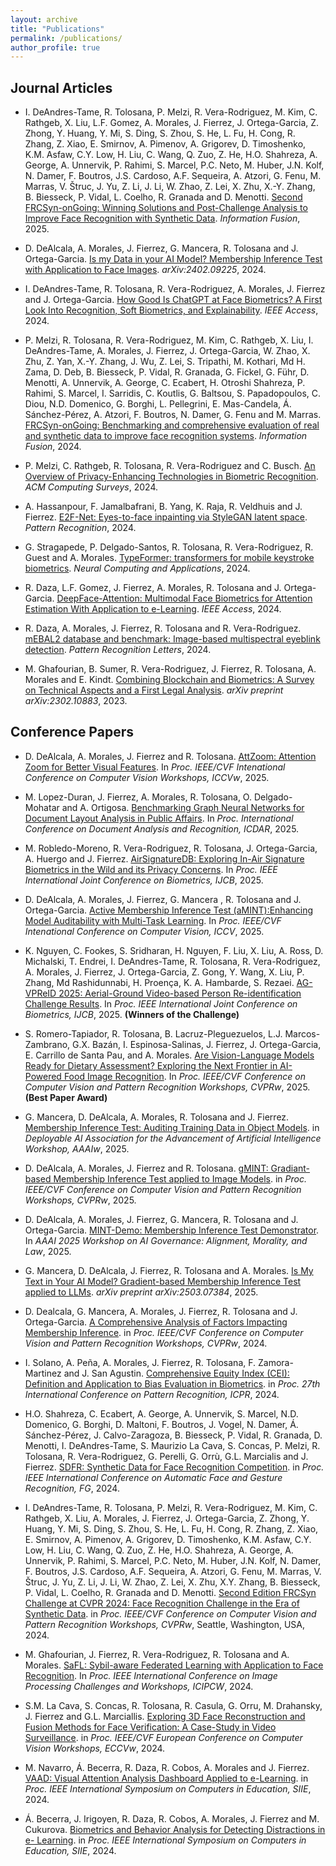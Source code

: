 ```yaml
---
layout: archive
title: "Publications"
permalink: /publications/
author_profile: true
---
```


Journal Articles
-----

- I. DeAndres-Tame, R. Tolosana, P. Melzi, R. Vera-Rodriguez, M. Kim, C. Rathgeb, X. Liu, L.F. Gomez, A. Morales, J. Fierrez, J. Ortega-Garcia, Z. Zhong, Y. Huang, Y. Mi, S. Ding, S. Zhou, S. He, L. Fu, H. Cong, R. Zhang, Z. Xiao, E. Smirnov, A. Pimenov, A. Grigorev, D. Timoshenko, K.M. Asfaw, C.Y. Low, H. Liu, C. Wang, Q. Zuo, Z. He, H.O. Shahreza, A. George, A. Unnervik, P. Rahimi, S. Marcel, P.C. Neto, M. Huber, J.N. Kolf, N. Damer, F. Boutros, J.S. Cardoso, A.F. Sequeira, A. Atzori, G. Fenu, M. Marras, V. Štruc, J. Yu, Z. Li, J. Li, W. Zhao, Z. Lei, X. Zhu, X.-Y. Zhang, B. Biesseck, P. Vidal, L. Coelho, R. Granada and D. Menotti. <a href="https://doi.org/10.1016/j.inffus.2025.103099" target="_blank">Second FRCSyn-onGoing: Winning Solutions and Post-Challenge Analysis to Improve Face Recognition with Synthetic Data</a>. *Information Fusion*, 2025.

- D. DeAlcala, A. Morales, J. Fierrez, G. Mancera, R. Tolosana and J. Ortega-Garcia. <a href="https://arxiv.org/abs/2402.09225" target="_blank">Is my Data in your AI Model? Membership Inference Test with Application to Face Images</a>. *arXiv:2402.09225*, 2024.

- I. DeAndres-Tame, R. Tolosana, R. Vera-Rodriguez, A. Morales, J. Fierrez and J. Ortega-Garcia. <a href="https://ieeexplore.ieee.org/abstract/document/10445251" target="_blank">How Good Is ChatGPT at Face Biometrics? A First Look Into Recognition, Soft Biometrics, and Explainability</a>. *IEEE Access*, 2024.

- P. Melzi, R. Tolosana, R. Vera-Rodriguez, M. Kim, C. Rathgeb, X. Liu, I. DeAndres-Tame, A. Morales, J. Fierrez, J. Ortega-Garcia, W. Zhao, X. Zhu, Z. Yan, X.-Y. Zhang, J. Wu, Z. Lei, S. Tripathi, M. Kothari, Md H. Zama, D. Deb, B. Biesseck, P. Vidal, R. Granada, G. Fickel, G. Führ, D. Menotti, A. Unnervik, A. George, C. Ecabert, H. Otroshi Shahreza, P. Rahimi, S. Marcel, I. Sarridis, C. Koutlis, G. Baltsou, S. Papadopoulos, C. Diou, N.D. Domenico, G. Borghi, L. Pellegrini, E. Mas-Candela, Á. Sánchez-Pérez, A. Atzori, F. Boutros, N. Damer, G. Fenu and M. Marras. <a href="https://www.sciencedirect.com/science/article/pii/S1566253524001003" target="_blank">FRCSyn-onGoing: Benchmarking and comprehensive evaluation of real and synthetic data to improve face recognition systems</a>. *Information Fusion*, 2024.

- P. Melzi, C. Rathgeb, R. Tolosana, R. Vera-Rodriguez and C. Busch. <a href="https://dl.acm.org/doi/full/10.1145/3664596" target="_blank">An Overview of Privacy-Enhancing Technologies in Biometric Recognition</a>. *ACM Computing Surveys*, 2024.

- A. Hassanpour, F. Jamalbafrani, B. Yang, K. Raja, R. Veldhuis and J. Fierrez. <a href="https://www.sciencedirect.com/science/article/pii/S0031320324001936" target="_blank">E2F-Net: Eyes-to-face inpainting via StyleGAN latent space</a>. *Pattern Recognition*, 2024.

- G. Stragapede, P. Delgado-Santos, R. Tolosana, R. Vera-Rodriguez, R. Guest and A. Morales. <a href="https://link.springer.com/article/10.1007/s00521-024-10140-2" target="_blank">TypeFormer: transformers for mobile keystroke biometrics</a>. *Neural Computing and Applications*, 2024.

- R. Daza, L.F. Gomez, J. Fierrez, A. Morales, R. Tolosana and J. Ortega-Garcia. <a href="https://ieeexplore.ieee.org/document/10633208" target="_blank">DeepFace-Attention: Multimodal Face Biometrics for Attention Estimation With Application to e-Learning</a>. *IEEE Access*, 2024.

- R. Daza, A. Morales, J. Fierrez, R. Tolosana and R. Vera-Rodriguez. <a href="https://www.sciencedirect.com/science/article/pii/S0167865524001120" target="_blank">mEBAL2 database and benchmark: Image-based multispectral eyeblink detection</a>. *Pattern Recognition Letters*, 2024.

- M. Ghafourian, B. Sumer, R. Vera-Rodriguez, J. Fierrez, R. Tolosana, A. Morales and E. Kindt. <a href="https://arxiv.org/abs/2302.10883" target="_blank">Combining Blockchain and Biometrics: A Survey on Technical Aspects and a First Legal Analysis</a>. *arXiv preprint arXiv:2302.10883*, 2023.

Conference Papers
-----

- D. DeAlcala, A. Morales, J. Fierrez and R. Tolosana. <a href="https://arxiv.org/abs/2508.03625">AttZoom: Attention Zoom for Better Visual Features</a>. In *Proc. IEEE/CVF Intenational Conference on Computer Vision Workshops, ICCVw*, 2025.

- M. Lopez-Duran, J. Fierrez, A. Morales, R. Tolosana, O. Delgado-Mohatar and A. Ortigosa. <a href="https://arxiv.org/pdf/2505.14699?">Benchmarking Graph Neural Networks for
Document Layout Analysis in Public Affairs</a>. In *Proc. International Conference on Document Analysis and Recognition, ICDAR*, 2025.

- M. Robledo-Moreno, R. Vera-Rodriguez, R. Tolosana, J. Ortega-Garcia, A. Huergo and J. Fierrez. <a href="https://arxiv.org/pdf/2508.08502">AirSignatureDB: Exploring In-Air Signature Biometrics in the Wild and its Privacy Concerns</a>. In *Proc. IEEE International Joint Conference on Biometrics, IJCB*, 2025.

- D. DeAlcala, A. Morales, J. Fierrez, G. Mancera , R. Tolosana and J. Ortega-Garcia. <a href="">Active Membership Inference Test (aMINT):Enhancing Model Auditability with Multi-Task Learning</a>. In *Proc. IEEE/CVF Intenational Conference on Computer Vision, ICCV*, 2025.

- K. Nguyen, C. Fookes, S. Sridharan, H. Nguyen, F. Liu, X. Liu, A. Ross, D. Michalski, T. Endrei, I. DeAndres-Tame, R. Tolosana, R. Vera-Rodriguez, A. Morales, J. Fierrez, J. Ortega-Garcia, Z. Gong, Y. Wang, X. Liu, P. Zhang, Md Rashidunnabi, H. Proença, K. A. Hambarde, S. Rezaei. <a href="https://arxiv.org/pdf/2506.22843">AG-VPReID 2025: Aerial-Ground Video-based Person Re-identification Challenge Results</a>. In *Proc. IEEE International Joint Conference on Biometrics, IJCB*, 2025. **(Winners of the Challenge)**

- S. Romero-Tapiador, R. Tolosana, B. Lacruz-Pleguezuelos, L.J. Marcos-Zambrano, G.X. Bazán, I. Espinosa-Salinas, J. Fierrez, J. Ortega-Garcia, E. Carrillo de Santa Pau, and A. Morales. <a href="https://openaccess.thecvf.com/content/CVPR2025W/MTF/html/Romero-Tapiador_Are_Vision-Language_Models_Ready_for_Dietary_Assessment_Exploring_the_Next_CVPRW_2025_paper.html">Are Vision-Language Models Ready for Dietary Assessment? Exploring the Next Frontier in AI-Powered Food Image Recognition</a>. In *Proc. IEEE/CVF Conference on Computer Vision and Pattern Recognition Workshops, CVPRw*, 2025. **(Best Paper Award)**

- G. Mancera, D. DeAlcala, A. Morales, R. Tolosana and J. Fierrez. <a href="">Membership Inference Test: Auditing Training Data in Object Models</a>. in *Deployable AI Association for the Advancement of Artificial Intelligence Workshop, AAAIw*, 2025.

- D. DeAlcala, A. Morales, J. Fierrez and R. Tolosana. <a href="https://openaccess.thecvf.com/content/CVPR2025W/XAI4CV/html/DeAlcala_gMINT_Gradiant-based_Membership_Inference_Test_applied_to_Image_Models._CVPRW_2025_paper.html">gMINT: Gradiant-based Membership Inference Test applied to Image Models</a>. in *Proc. IEEE/CVF Conference on Computer Vision and Pattern Recognition Workshops, CVPRw*, 2025.

- D. DeAlcala, A. Morales, J. Fierrez, G. Mancera, R. Tolosana and J. Ortega-Garcia. <a href="https://aigovernance.github.io/" target="_blank">MINT-Demo: Membership Inference Test Demonstrator</a>. In *AAAI 2025 Workshop on AI Governance: Alignment, Morality, and Law*, 2025.

- G. Mancera, D. DeAlcala, J. Fierrez, R. Tolosana and A. Morales. <a href="https://arxiv.org/abs/2503.07384" target="_blank">Is My Text in Your AI Model? Gradient-based Membership Inference Test applied to LLMs</a>. *arXiv preprint arXiv:2503.07384*, 2025.

- D. Dealcala, G. Mancera, A. Morales, J. Fierrez, R. Tolosana and J. Ortega-Garcia. <a href="https://ieeexplore.ieee.org/document/10678207" target="_blank">A Comprehensive Analysis of Factors Impacting Membership Inference</a>. in *Proc. IEEE/CVF Conference on Computer Vision and Pattern Recognition Workshops, CVPRw*, 2024.

- I. Solano, A. Peña, A. Morales, J. Fierrez, R. Tolosana, F. Zamora-Martinez and J. San Agustin. <a href="https://dl.acm.org/doi/10.1007/978-3-031-78341-8_8" target="_blank">Comprehensive Equity Index (CEI): Definition and Application to Bias Evaluation in Biometrics</a>. in *Proc. 27th International Conference on Pattern Recognition, ICPR*, 2024.

- H.O. Shahreza, C. Ecabert, A. George, A. Unnervik, S. Marcel, N.D. Domenico, G. Borghi, D. Maltoni, F. Boutros, J. Vogel, N. Damer, Á. Sánchez-Pérez, J. Calvo-Zaragoza, B. Biesseck, P. Vidal, R. Granada, D. Menotti, I. DeAndres-Tame, S. Maurizio La Cava, S. Concas, P. Melzi, R. Tolosana, R. Vera-Rodriguez, G. Perelli, G. Orrù, G.L. Marcialis and J. Fierrez. <a href="https://ieeexplore.ieee.org/document/10581946" target="_blank">SDFR: Synthetic Data for Face Recognition Competition</a>. in *Proc. IEEE International Conference on Automatic Face and Gesture Recognition, FG*, 2024.

- I. DeAndres-Tame, R. Tolosana, P. Melzi, R. Vera-Rodriguez, M. Kim, C. Rathgeb, X. Liu, A. Morales, J. Fierrez, J. Ortega-Garcia, Z. Zhong, Y. Huang, Y. Mi, S. Ding, S. Zhou, S. He, L. Fu, H. Cong, R. Zhang, Z. Xiao, E. Smirnov, A. Pimenov, A. Grigorev, D. Timoshenko, K.M. Asfaw, C.Y. Low, H. Liu, C. Wang, Q. Zuo, Z. He, H.O. Shahreza, A. George, A. Unnervik, P. Rahimi, S. Marcel, P.C. Neto, M. Huber, J.N. Kolf, N. Damer, F. Boutros, J.S. Cardoso, A.F. Sequeira, A. Atzori, G. Fenu, M. Marras, V. Štruc, J. Yu, Z. Li, J. Li, W. Zhao, Z. Lei, X. Zhu, X.Y. Zhang, B. Biesseck, P. Vidal, L. Coelho, R. Granada and D. Menotti. <a href="https://ieeexplore.ieee.org/document/10678240" target="_blank">Second Edition FRCSyn Challenge at CVPR 2024: Face Recognition Challenge in the Era of Synthetic Data</a>. in *Proc. IEEE/CVF Conference on Computer Vision and Pattern Recognition Workshops, CVPRw*, Seattle, Washington, USA, 2024.

- M. Ghafourian, J. Fierrez, R. Vera-Rodriguez, R. Tolosana and A. Morales. <a href="https://ieeexplore.ieee.org/document/10769131" target="_blank">SaFL: Sybil-aware Federated Learning with Application to Face Recognition</a>. In *Proc. IEEE International Conference on Image Processing Challenges and Workshops, ICIPCW*, 2024.

- S.M. La Cava, S. Concas, R. Tolosana, R. Casula, G. Orru, M. Drahansky, J. Fierrez and G.L. Marciallis. <a href="https://dl.acm.org/doi/10.1007/978-3-031-91575-8_16" target="_blank">Exploring 3D Face Reconstruction and Fusion Methods for Face Verification: A Case-Study in Video Surveillance</a>. in *Proc. IEEE/CVF European Conference on Computer Vision Workshops, ECCVw*, 2024.

- M. Navarro, Á. Becerra, R. Daza, R. Cobos, A. Morales and J. Fierrez. <a href="https://ieeexplore.ieee.org/abstract/document/10604520" target="_blank">VAAD: Visual Attention Analysis Dashboard Applied to e-Learning</a>. in *Proc. IEEE International Symposium on Computers in Education, SIIE*, 2024.

- Á. Becerra,  J. Irigoyen, R. Daza, R. Cobos, A. Morales, J. Fierrez and M. Cukurova. <a href="https://ieeexplore.ieee.org/abstract/document/10604582" target="_blank">Biometrics and Behavior Analysis for Detecting Distractions in e- Learning</a>. in *Proc. IEEE International Symposium on Computers in Education, SIIE*, 2024.